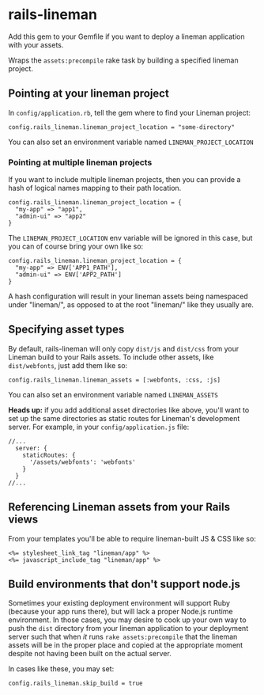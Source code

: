 # rails-lineman

Add this gem to your Gemfile if you want to deploy a lineman application with your
assets.

Wraps the `assets:precompile` rake task by building a specified lineman project.

## Pointing at your lineman project

In `config/application.rb`, tell the gem where to find your Lineman project:

```
config.rails_lineman.lineman_project_location = "some-directory"
```

You can also set an environment variable named `LINEMAN_PROJECT_LOCATION`

### Pointing at multiple lineman projects

If you want to include multiple lineman projects, then you can provide a hash of logical names mapping to their path location.

```
config.rails_lineman.lineman_project_location = {
  "my-app" => "app1",
  "admin-ui" => "app2"
}
```

The `LINEMAN_PROJECT_LOCATION` env variable will be ignored in this case, but you can of course bring your own like so:

```
config.rails_lineman.lineman_project_location = {
  "my-app" => ENV['APP1_PATH'],
  "admin-ui" => ENV['APP2_PATH']
}
```

A hash configuration will result in your lineman assets being namespaced under "lineman/<app-name>", as opposed to at the root "lineman/" like they usually are.

## Specifying asset types

By default, rails-lineman will only copy `dist/js` and `dist/css` from your Lineman
build to your Rails assets. To include other assets, like `dist/webfonts`, just add
them like so:

```
config.rails_lineman.lineman_assets = [:webfonts, :css, :js]
```

You can also set an environment variable named `LINEMAN_ASSETS`

**Heads up:** if you add additional asset directories like above, you'll want to set up
the same directories as static routes for Lineman's development server. For example,
in your `config/application.js` file:

```
//...
  server: {
    staticRoutes: {
      '/assets/webfonts': 'webfonts'
    }
  }
//...
```

## Referencing Lineman assets from your Rails views

From your templates you'll be able to require lineman-built JS & CSS like so:

``` erb
<%= stylesheet_link_tag "lineman/app" %>
<%= javascript_include_tag "lineman/app" %>
```

## Build environments that don't support node.js

Sometimes your existing deployment environment will support Ruby (because your
  app runs there), but will lack a proper Node.js runtime environment. In those
  cases, you may desire to cook up your own way to push the `dist` directory from
  your lineman application to your deployment server such that when *it* runs
  `rake assets:precompile` that the lineman assets will be in the proper place
  and copied at the appropriate moment despite not having been built on the actual
  server.

In cases like these, you may set:

```
config.rails_lineman.skip_build = true
```
